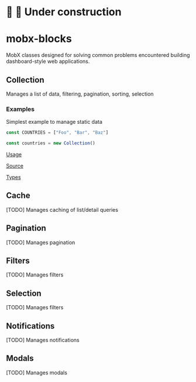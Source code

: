 # 🚧 🚨 Under construction

# mobx-blocks

MobX classes designed for solving common problems encountered building dashboard-style web applications.

## Collection

Manages a list of data, filtering, pagination, sorting, selection

### Examples

Simplest example to manage static data

```typescript
const COUNTRIES = ["Foo", "Bar", "Baz"]

const countries = new Collection()
```

[Usage](https://github.com/Peterabsolon/mobx-blocks/blob/main/src/demo/src/Products/Products.store.tsx#L9)

[Source](https://github.com/Peterabsolon/mobx-blocks/blob/main/src/lib/Collection.ts#L7)

[Types](https://github.com/Peterabsolon/mobx-blocks/blob/main/src/lib/Collection.types.ts)

## Cache

[TODO] Manages caching of list/detail queries

## Pagination

[TODO] Manages pagination

## Filters

[TODO] Manages filters

## Selection

[TODO] Manages filters

## Notifications

[TODO] Manages notifications

## Modals

[TODO] Manages modals
